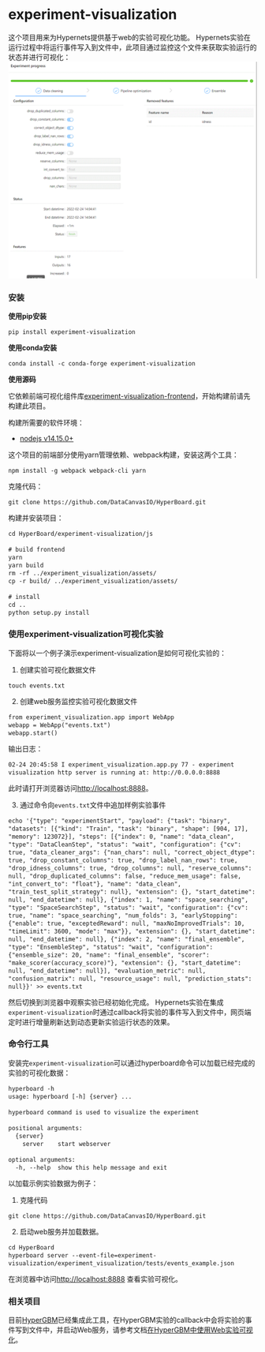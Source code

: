 # experiment-visualization

这个项目用来为Hypernets提供基于web的实验可视化功能。
Hypernets实验在运行过程中将运行事件写入到文件中，此项目通过监控这个文件来获取实验运行的状态并进行可视化：
![](../docs/images/experiment_process.gif)

### 安装

**使用pip安装**
```shell
pip install experiment-visualization
```

**使用conda安装**
```shell
conda install -c conda-forge experiment-visualization
```

**使用源码**

它依赖前端可视化组件库[experiment-visualization-frontend](../experiment-visualization-frontend)，开始构建前请先构建此项目。

构建所需要的软件环境：
- [nodejs v14.15.0+](https://nodejs.org/en/)

这个项目的前端部分使用yarn管理依赖、webpack构建，安装这两个工具：
```
npm install -g webpack webpack-cli yarn
```

克隆代码：
```shell
git clone https://github.com/DataCanvasIO/HyperBoard.git
```

构建并安装项目：
```shell
cd HyperBoard/experiment-visualization/js

# build frontend
yarn
yarn build
rm -rf ../experiment_visualization/assets/
cp -r build/ ../experiment_visualization/assets/

# install 
cd ..
python setup.py install
```
### 使用experiment-visualization可视化实验
下面将以一个例子演示experiment-visualization是如何可视化实验的：
1. 创建实验可视化数据文件
```shell
touch events.txt
```

2. 创建web服务监控实验可视化数据文件
```
from experiment_visualization.app import WebApp
webapp = WebApp("events.txt")
webapp.start()
```
输出日志：
```shell
02-24 20:45:58 I experiment_visualization.app.py 77 - experiment visualization http server is running at: http://0.0.0.0:8888
```
此时请打开浏览器访问[http://localhost:8888](http://localhost:8888)。

3. 通过命令向`events.txt`文件中追加样例实验事件

```shell
echo '{"type": "experimentStart", "payload": {"task": "binary", "datasets": [{"kind": "Train", "task": "binary", "shape": [904, 17], "memory": 123072}], "steps": [{"index": 0, "name": "data_clean", "type": "DataCleanStep", "status": "wait", "configuration": {"cv": true, "data_cleaner_args": {"nan_chars": null, "correct_object_dtype": true, "drop_constant_columns": true, "drop_label_nan_rows": true, "drop_idness_columns": true, "drop_columns": null, "reserve_columns": null, "drop_duplicated_columns": false, "reduce_mem_usage": false, "int_convert_to": "float"}, "name": "data_clean", "train_test_split_strategy": null}, "extension": {}, "start_datetime": null, "end_datetime": null}, {"index": 1, "name": "space_searching", "type": "SpaceSearchStep", "status": "wait", "configuration": {"cv": true, "name": "space_searching", "num_folds": 3, "earlyStopping": {"enable": true, "exceptedReward": null, "maxNoImprovedTrials": 10, "timeLimit": 3600, "mode": "max"}}, "extension": {}, "start_datetime": null, "end_datetime": null}, {"index": 2, "name": "final_ensemble", "type": "EnsembleStep", "status": "wait", "configuration": {"ensemble_size": 20, "name": "final_ensemble", "scorer": "make_scorer(accuracy_score)"}, "extension": {}, "start_datetime": null, "end_datetime": null}], "evaluation_metric": null, "confusion_matrix": null, "resource_usage": null, "prediction_stats": null}}' >> events.txt
```

然后切换到浏览器中观察实验已经初始化完成。
Hypernets实验在集成`experiment-visualization`时通过callback将实验的事件写入到文件中，网页端定时进行增量刷新达到动态更新实验运行状态的效果。

### 命令行工具

安装完`experiment-visualization`可以通过hyperboard命令可以加载已经完成的实验的可视化数据：
```shell
hyperboard -h
usage: hyperboard [-h] {server} ...

hyperboard command is used to visualize the experiment

positional arguments:
  {server}
    server    start webserver

optional arguments:
  -h, --help  show this help message and exit
```

以加载示例实验数据为例子：
1. 克隆代码
```shell
git clone https://github.com/DataCanvasIO/HyperBoard.git
```
2. 启动web服务并加载数据。
```shell
cd HyperBoard
hyperboard server --event-file=experiment-visualization/experiment_visualization/tests/events_example.json
```
在浏览器中访问[http://localhost:8888](http://localhost:8888) 查看实验可视化。

### 相关项目

目前[HyperGBM]()已经集成此工具，在HyperGBM实验的callback中会将实验的事件写到文件中，并启动Web服务，请参考文档[在HyperGBM中使用Web实验可视化]()。

